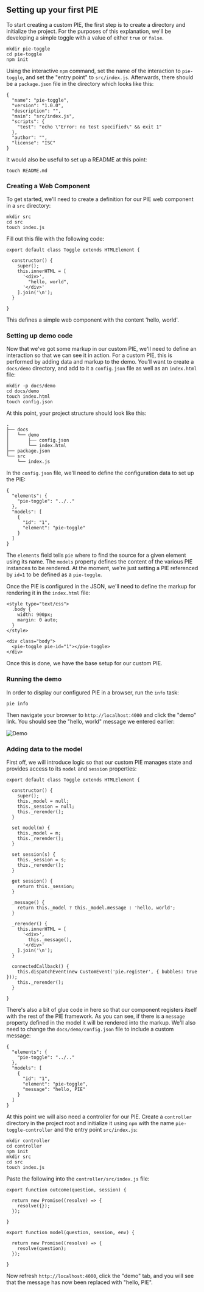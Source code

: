 ## Setting up your first PIE

To start creating a custom PIE, the first step is to create a directory and initialize the project. For the purposes of this explanation, we'll be developing a simple toggle with a value of either `true` or `false`.

    mkdir pie-toggle
    cd pie-toggle
    npm init

Using the interactive `npm` command, set the name of the interaction to `pie-toggle`, and set the "entry point" to `src/index.js`. Afterwards, there should be a `package.json` file in the directory which looks like this:

    {
      "name": "pie-toggle",
      "version": "1.0.0",
      "description": "",
      "main": "src/index.js",
      "scripts": {
        "test": "echo \"Error: no test specified\" && exit 1"
      },
      "author": "",
      "license": "ISC"
    }

It would also be useful to set up a README at this point:

    touch README.md

### Creating a Web Component

To get started, we'll need to create a definition for our PIE web component in a `src` directory:

    mkdir src
    cd src
    touch index.js

Fill out this file with the following code:

    export default class Toggle extends HTMLElement {
      
      constructor() {
        super();
        this.innerHTML = [
          '<div>',
            "hello, world",
          '</div>'
        ].join('\n');
      }

    }

This defines a simple web component with the content 'hello, world'.

### Setting up demo code

Now that we've got some markup in our custom PIE, we'll need to define an interaction so that we can see it in action. For a custom PIE, this is performed by adding data and markup to the demo. You'll want to create a `docs/demo` directory, and add to it a `config.json` file as well as an `index.html` file:

    mkdir -p docs/demo
    cd docs/demo
    touch index.html
    touch config.json

At this point, your project structure should look like this:

    .
    ├── docs
    │   └── demo
    │       ├── config.json
    │       └── index.html
    ├── package.json
    └── src
        └── index.js

In the `config.json` file, we'll need to define the configuration data to set up the PIE:

    {
      "elements": {
        "pie-toggle": "../.."
      },
      "models": [
        {
          "id": "1",
          "element": "pie-toggle"
        }
      ]
    }

The `elements` field tells `pie` where to find the source for a given element using its name. The `models` property defines the content of the various PIE instances to be rendered. At the moment, we're just setting a PIE referenced by `id=1` to be defined as a `pie-toggle`.

Once the PIE is configured in the JSON, we'll need to define the markup for rendering it in the `index.html` file:

    <style type="text/css">
      .body {
        width: 900px;
        margin: 0 auto;
      }
    </style>

    <div class="body">
      <pie-toggle pie-id="1"></pie-toggle>
    </div>

Once this is done, we have the base setup for our custom PIE.

### Running the demo

In order to display our configured PIE in a browser, run the `info` task:

    pie info

Then navigate your browser to `http://localhost:4000` and click the "demo" link. You should see the "hello, world" message we entered earlier:

![Demo](images/demo.png)

### Adding data to the model

First off, we will introduce logic so that our custom PIE manages state and provides access to its `model` and `session` properties:

    export default class Toggle extends HTMLElement {
      
      constructor() {
        super();
        this._model = null;
        this._session = null;
        this._rerender();
      }

      set model(m) {
        this._model = m;
        this._rerender();
      }

      set session(s) {
        this._session = s;
        this._rerender();
      }

      get session() {
        return this._session;
      }

      _message() {
        return this._model ? this._model.message : 'hello, world';
      }

      _rerender() {
        this.innerHTML = [
          '<div>',
            this._message(),
          '</div>'
        ].join('\n');
      }

      connectedCallback() {
        this.dispatchEvent(new CustomEvent('pie.register', { bubbles: true }));
        this._rerender();
      }

    }

There's also a bit of glue code in here so that our component registers itself with the rest of the PIE framework. As you can see, if there is a `message` property defined in the model it will be rendered into the markup. We'll also need to change the `docs/demo/config.json` file to include a custom message:

    {
      "elements": {
        "pie-toggle": "../.."
      },
      "models": [
        {
          "id": "1",
          "element": "pie-toggle",
          "message": "hello, PIE"
        }
      ]
    }

At this point we will also need a controller for our PIE. Create a `controller` directory in the project root and initialize it using `npm` with the name `pie-toggle-controller` and the entry point `src/index.js`:

    mkdir controller
    cd controller 
    npm init
    mkdir src
    cd src
    touch index.js

Paste the following into the `controller/src/index.js` file:

    export function outcome(question, session) {

      return new Promise((resolve) => {
        resolve({});
      });

    }

    export function model(question, session, env) {

      return new Promise((resolve) => {
        resolve(question);
      });

    }

Now refresh `http://localhost:4000`, click the "demo" tab, and you will see that the message has now been replaced with "hello, PIE".